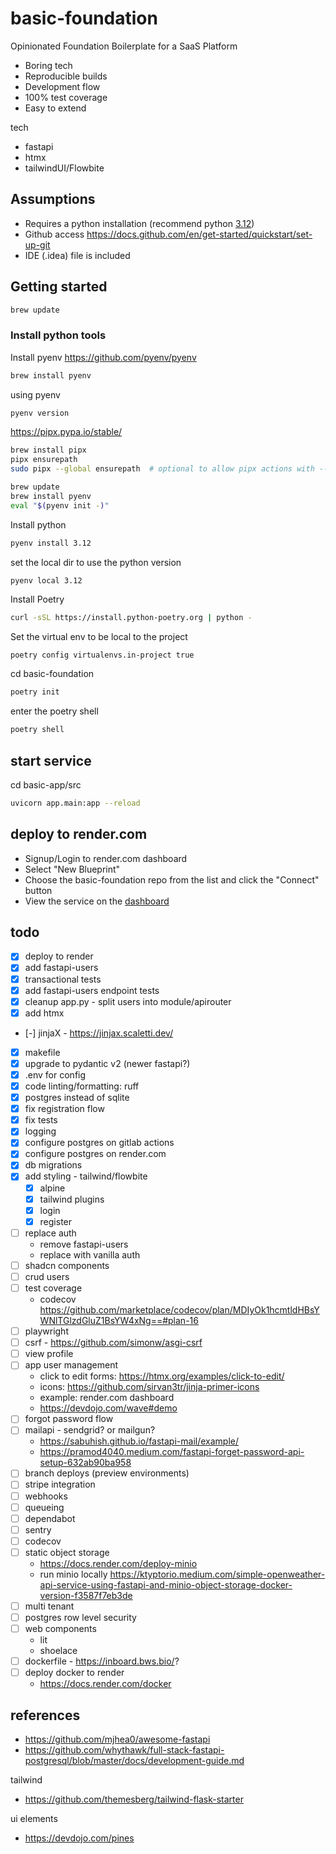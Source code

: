 # basic-foundation

Opinionated Foundation Boilerplate for a SaaS Platform

* Boring tech
* Reproducible builds
* Development flow
* 100% test coverage
* Easy to extend

tech

- fastapi
- htmx
- tailwindUI/Flowbite

## Assumptions

* Requires a python installation (recommend python [3.12](https://docs.python.org/release/3.12.1/whatsnew/3.12.html))
* Github access https://docs.github.com/en/get-started/quickstart/set-up-git
* IDE (.idea) file is included

## Getting started

```bash
brew update
```

### Install python tools

Install pyenv
https://github.com/pyenv/pyenv

```bash
brew install pyenv 
```

using pyenv

```bash
pyenv version
```

https://pipx.pypa.io/stable/

```bash
brew install pipx
pipx ensurepath
sudo pipx --global ensurepath  # optional to allow pipx actions with --global argument
```

```bash
brew update
brew install pyenv 
eval "$(pyenv init -)"
```

Install python

```bash
pyenv install 3.12 
```

set the local dir to use the python version

```bash
pyenv local 3.12 
```

Install Poetry

```bash
curl -sSL https://install.python-poetry.org | python -
```

Set the virtual env to be local to the project

```
poetry config virtualenvs.in-project true
```

cd basic-foundation

```bash
poetry init
```

enter the poetry shell

```bash
poetry shell
```

## start service

cd basic-app/src

```bash
uvicorn app.main:app --reload
```

## deploy to render.com

* Signup/Login to render.com dashboard
* Select "New Blueprint"
* Choose the basic-foundation repo from the list and click the "Connect" button
* View the service on the [dashboard](https://dashboard.render.com/)

## todo

- [x] deploy to render
- [x] add fastapi-users
- [x] transactional tests
- [x] add fastapi-users endpoint tests
- [x] cleanup app.py - split users into module/apirouter
- [x] add htmx
- [-] jinjaX - https://jinjax.scaletti.dev/
- [x] makefile
- [x] upgrade to pydantic v2 (newer fastapi?)
- [x] .env for config
- [x] code linting/formatting: ruff
- [x] postgres instead of sqlite
- [x] fix registration flow
- [x] fix tests
- [x] logging
- [x] configure postgres on gitlab actions
- [x] configure postgres on render.com
- [x] db migrations
- [x] add styling - tailwind/flowbite
    - [x] alpine
    - [x] tailwind plugins
    - [x] login
    - [x] register
- [ ] replace auth
    - remove fastapi-users
    - replace with vanilla auth
- [ ] shadcn components
- [ ] crud users
- [ ] test coverage
    - codecov https://github.com/marketplace/codecov/plan/MDIyOk1hcmtldHBsYWNlTGlzdGluZ1BsYW4xNg==#plan-16
- [ ] playwright
- [ ] csrf - https://github.com/simonw/asgi-csrf
- [ ] view profile
- [ ] app user management
    - click to edit forms: https://htmx.org/examples/click-to-edit/
    - icons: https://github.com/sirvan3tr/jinja-primer-icons
    - example: render.com dashboard
    - https://devdojo.com/wave#demo
- [ ] forgot password flow
- [ ] mailapi - sendgrid? or mailgun?
    - https://sabuhish.github.io/fastapi-mail/example/
    - https://pramod4040.medium.com/fastapi-forget-password-api-setup-632ab90ba958
- [ ] branch deploys (preview environments)
- [ ] stripe integration
- [ ] webhooks
- [ ] queueing
- [ ] dependabot
- [ ] sentry
- [ ] codecov
- [ ] static object storage
    - https://docs.render.com/deploy-minio
    - run minio
      locally https://ktyptorio.medium.com/simple-openweather-api-service-using-fastapi-and-minio-object-storage-docker-version-f3587f7eb3de
- [ ] multi tenant
- [ ] postgres row level security
- [ ] web components
    - lit
    - shoelace
- [ ] dockerfile - https://inboard.bws.bio/?
- [ ] deploy docker to render
    - https://docs.render.com/docker

## references

- https://github.com/mjhea0/awesome-fastapi
- https://github.com/whythawk/full-stack-fastapi-postgresql/blob/master/docs/development-guide.md

tailwind

- https://github.com/themesberg/tailwind-flask-starter

ui elements

- https://devdojo.com/pines
